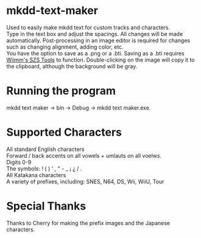 # mkdd-text-maker
Used to easily make mkdd text for custom tracks and characters. <br>
Type in the text box and adjust the spacings. All changes will be made automatically. Post-processing in an image editor is required for changes such as changing alignment, adding color, etc. <br> 
You have the option to save as a .png or a .bti. Saving as a .bti requires [Wiimm's SZS Tools](https://szs.wiimm.de/download.html) to function. Double-clicking on the image will copy it to the clipboard, although the background will be gray. 

# Running the program
mkdd text maker -> bin -> Debug -> mkdd text maker.exe. 
# Supported Characters
All standard English characters <br/>
Forward / back accents on all vowels + umlauts on all voelws. <br/>
Digits 0-9 <br/>
The symbols: ! ( ) ' , " - _ ¡ ¿ / .<br/>
All Katakana characters <br/>
A variety of prefixes, including: SNES, N64, DS, Wii, WiiU, Tour

# Special Thanks
Thanks to Cherry for making the prefix images and the Japanese characters.
